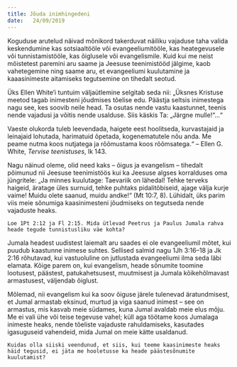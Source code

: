 ```yaml
---
title: Jõuda inimhingedeni
date:   24/09/2019
---
```


Koguduse arutelud näivad mõnikord takerduvat näiliku vajaduse taha valida keskendumine kas sotsiaaltööle või evangeeliumitööle, kas heategevusele või tunnistamistööle, kas õiglusele või evangelismile. Kuid kui me neist mõistetest paremini aru saame ja Jeesuse teenimistööd jälgime, kaob vahetegemine ning saame aru, et evangeeliumi kuulutamine ja kaaasinimeste aitamiseks tegutsemine on tihedalt seotud.

Üks Ellen White’i tuntuim väljaütlemine selgitab seda nii: „Üksnes Kristuse meetod tagab inimesteni jõudmises tõelise edu. Päästja seltsis inimestega nagu see, kes soovib neile head. Ta osutas nende vastu kaastunnet, teenis nende vajadusi ja võitis nende usalduse. Siis käskis Ta: „Järgne mulle!“…“

Vaeste olukorda tuleb leevendada, haigete eest hoolitseda, kurvastajaid ja leinajaid lohutada, harimatuid õpetada, kogenematutele nõu anda. Me peame nutma koos nutjatega ja rõõmustama koos rõõmsatega.“ – Ellen G. White, _Tervise teenistuses_, lk 143.

Nagu näinud oleme, olid need kaks – õigus ja evangelism – tihedalt põimunud nii Jeesuse teenimistöös kui ka Jeesuse algses korralduses oma jüngritele: „Ja minnes kuulutage: Taevariik on lähedal! Tehke terveks haigeid, äratage üles surnuid, tehke puhtaks pidalitõbiseid, ajage välja kurje vaime! Muidu olete saanud, muidu andke!“ (Mt 10:7, 8). Lühidalt, üks parim viis meie sõnumiga kaasinimesteni jõudmiseks on tegutseda nende vajaduste heaks.

`Loe 1Pt 2:12 ja Fl 2:15. Mida ütlevad Peetrus ja Paulus Jumala rahva heade tegude tunnistusliku väe kohta?`

Jumala headest uudistest laiemalt aru saades ei ole evangeeliumil mõtet, kui puudub kaastunne inimese suhtes. Sellised salmid nagu 1Jh 3:16–18 ja Jk 2:16 rõhutavad, kui vastuoluline on jutlustada evangeeliumi ilma seda läbi elamata. Kõige parem on, kui evangelism, heade sõnumite toomine lootusest, päästest, patukahetsusest, muutmisest ja Jumala kõikehõlmavast armastusest, väljendab õiglust.

Mõlemad, nii evangelism kui ka soov õiguse järele tulenevad äratundmisest, et Jumal armastab eksinud, murtud ja viga saanud inimest – see on armastus, mis kasvab meie südames, kuna Jumal avaldab meie elus mõju. Me ei vali ühe või teise tegevuse vahel; küll aga töötame koos Jumalaga inimeste heaks, nende tõeliste vajaduste rahuldamiseks, kasutades igasuguseid vahendeid, mida Jumal on meie kätte usaldanud.

`Kuidas olla siiski veendunud, et siis, kui teeme kaasinimeste heaks häid tegusid, ei jäta me hooletusse ka heade päästesõnumite kuulutamist?`